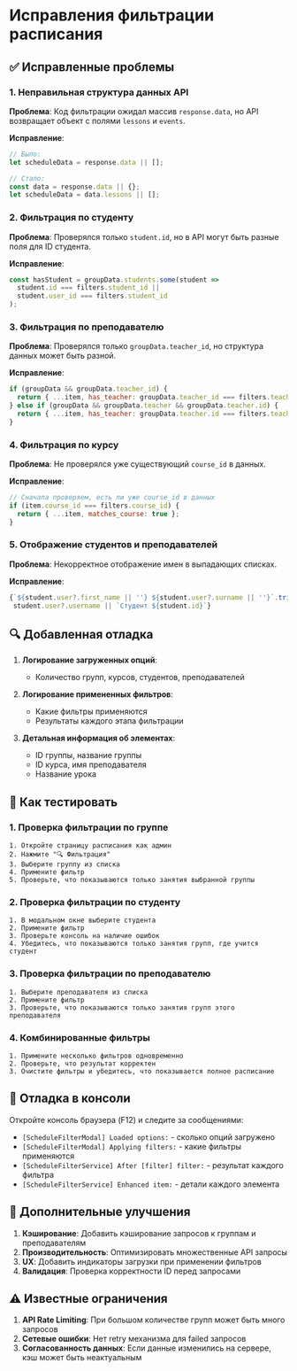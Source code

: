 # Исправления фильтрации расписания

## ✅ Исправленные проблемы

### 1. Неправильная структура данных API
**Проблема**: Код фильтрации ожидал массив `response.data`, но API возвращает объект с полями `lessons` и `events`.

**Исправление**: 
```javascript
// Было:
let scheduleData = response.data || [];

// Стало:
const data = response.data || {};
let scheduleData = data.lessons || [];
```

### 2. Фильтрация по студенту
**Проблема**: Проверялся только `student.id`, но в API могут быть разные поля для ID студента.

**Исправление**:
```javascript
const hasStudent = groupData.students.some(student => 
  student.id === filters.student_id || 
  student.user_id === filters.student_id
);
```

### 3. Фильтрация по преподавателю
**Проблема**: Проверялся только `groupData.teacher_id`, но структура данных может быть разной.

**Исправление**:
```javascript
if (groupData && groupData.teacher_id) {
  return { ...item, has_teacher: groupData.teacher_id === filters.teacher_id };
} else if (groupData && groupData.teacher && groupData.teacher.id) {
  return { ...item, has_teacher: groupData.teacher.id === filters.teacher_id };
}
```

### 4. Фильтрация по курсу
**Проблема**: Не проверялся уже существующий `course_id` в данных.

**Исправление**:
```javascript
// Сначала проверяем, есть ли уже course_id в данных
if (item.course_id === filters.course_id) {
  return { ...item, matches_course: true };
}
```

### 5. Отображение студентов и преподавателей
**Проблема**: Некорректное отображение имен в выпадающих списках.

**Исправление**:
```javascript
{`${student.user?.first_name || ''} ${student.user?.surname || ''}`.trim() || 
 student.user?.username || `Студент ${student.id}`}
```

## 🔍 Добавленная отладка

1. **Логирование загруженных опций**:
   - Количество групп, курсов, студентов, преподавателей

2. **Логирование примененных фильтров**:
   - Какие фильтры применяются
   - Результаты каждого этапа фильтрации

3. **Детальная информация об элементах**:
   - ID группы, название группы
   - ID курса, имя преподавателя
   - Название урока

## 🧪 Как тестировать

### 1. Проверка фильтрации по группе
```
1. Откройте страницу расписания как админ
2. Нажмите "🔍 Фильтрация"
3. Выберите группу из списка
4. Примените фильтр
5. Проверьте, что показываются только занятия выбранной группы
```

### 2. Проверка фильтрации по студенту
```
1. В модальном окне выберите студента
2. Примените фильтр
3. Проверьте консоль на наличие ошибок
4. Убедитесь, что показываются только занятия групп, где учится студент
```

### 3. Проверка фильтрации по преподавателю
```
1. Выберите преподавателя из списка
2. Примените фильтр
3. Проверьте, что показываются только занятия групп этого преподавателя
```

### 4. Комбинированные фильтры
```
1. Примените несколько фильтров одновременно
2. Проверьте, что результат корректен
3. Очистите фильтры и убедитесь, что показывается полное расписание
```

## 🐛 Отладка в консоли

Откройте консоль браузера (F12) и следите за сообщениями:

- `[ScheduleFilterModal] Loaded options:` - сколько опций загружено
- `[ScheduleFilterModal] Applying filters:` - какие фильтры применяются
- `[ScheduleFilterService] After [filter] filter:` - результат каждого фильтра
- `[ScheduleFilterService] Enhanced item:` - детали каждого элемента

## 📝 Дополнительные улучшения

1. **Кэширование**: Добавить кэширование запросов к группам и преподавателям
2. **Производительность**: Оптимизировать множественные API запросы
3. **UX**: Добавить индикаторы загрузки при применении фильтров
4. **Валидация**: Проверка корректности ID перед запросами

## ⚠️ Известные ограничения

1. **API Rate Limiting**: При большом количестве групп может быть много запросов
2. **Сетевые ошибки**: Нет retry механизма для failed запросов
3. **Согласованность данных**: Если данные изменились на сервере, кэш может быть неактуальным
